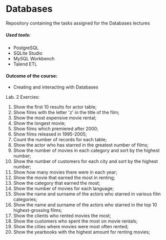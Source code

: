 # Databases
Repository containing the tasks assigned for the Databases lectures
##### Used tools: 
- PostgreSQL
- SQLite Studio
- MySQL Workbench
- Talend ETL

#### Outcome of the course:
- Creating and interacting with Databases


Lab. 2 Exercies:
1. Show the first 10 results for actor table;
2. Show films with the letter 'z' in the title of the film;
3. Show the most expensive movie rental;
4. Show the longest movie;
5. Show films which premiered after 2000;
6. Show films released in 1995-2005;
7. Count the number of records for each table;
8. Show the actor who has starred in the greatest number of films;
9. Show the number of movies in each category and sort by the highest number;
10. Show the number of customers for each city and sort by the highest number;
11. Show how many movies there were in each year;
12. Show the movie that earned the most in renting;
13. Show the category that earned the most;
14. Show the number of movies for each language;
15. Show the name and surname of the actors who starred in various film categories;
16. Show the name and surname of the actors who starred in the top 10 highest-grossing films;
17. Show the clients who rented movies the most;
18. Show the customers who spent the most on movie rentals;
19. Show the cities where movies were most often rented;
20. Show the yearbooks with the highest amount for renting movies;
